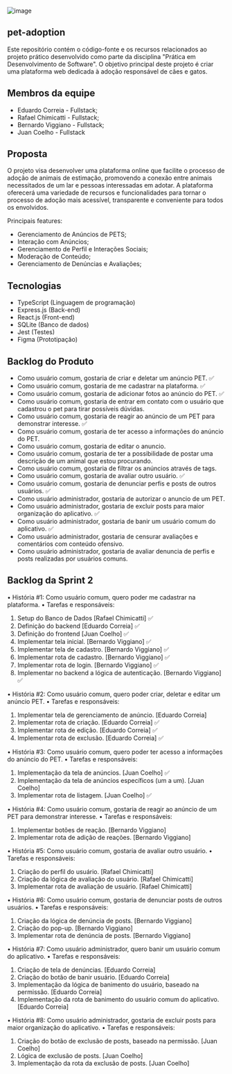 ![image](https://github.com/juancoelhoo/pet-adoption/assets/126487673/3e4e3e58-6939-4864-94af-6ab4acacccec)
## pet-adoption
Este repositório contém o código-fonte e os recursos relacionados ao projeto prático desenvolvido como parte da disciplina "Prática em Desenvolvimento de Software". O objetivo principal deste projeto é criar uma plataforma web dedicada à adoção responsável de cães e gatos.

## Membros da equipe
 - Eduardo Correia -   Fullstack;
 - Rafael Chimicatti - Fullstack;
 - Bernardo Viggiano - Fullstack;
 - Juan Coelho -       Fullstack

## Proposta

O projeto visa desenvolver uma plataforma online que facilite o processo de adoção de animais de estimação, promovendo a conexão entre animais necessitados de um lar e pessoas interessadas em adotar. A plataforma oferecerá uma variedade de recursos e funcionalidades para tornar o processo de adoção mais acessível, transparente e conveniente para todos os envolvidos.

Principais features:

 - Gerenciamento de Anúncios de PETS;
 - Interação com Anúncios;
 - Gerenciamento de Perfil e Interações Sociais;
 - Moderação de Conteúdo;
 - Gerenciamento de Denúncias e Avaliações;

## Tecnologias

- TypeScript (Linguagem de programação)
- Express.js (Back-end)
- React.js (Front-end)
- SQLite (Banco de dados)
- Jest (Testes)
- Figma (Prototipação)

## Backlog do Produto 
- Como usuário comum, gostaria de criar e deletar um anúncio PET. ✅
- Como usuário comum, gostaria de me cadastrar na plataforma.  ✅
- Como usuário comum, gostaria de adicionar fotos ao anúncio do PET. ✅
- Como usuário comum, gostaria de entrar em contato com o usuário que cadastrou o pet para tirar possíveis dúvidas.
- Como usuário comum, gostaria de reagir ao anúncio de um PET para demonstrar interesse. ✅
- Como usuário comum, gostaria de ter acesso a informações do anúncio do PET. 
- Como usuário comum, gostaria de editar o anuncio.
- Como usuário comum, gostaria de ter a possibilidade de postar uma descrição de um animal que estou procurando.
- Como usuário comum, gostaria de filtrar os anúncios através de tags. 
- Como usuário comum, gostaria de avaliar outro usuário.  ✅
- Como usuário comum, gostaria de denunciar perfis e posts de outros usuários.  ✅
- Como usuário administrador, gostaria de autorizar o anuncio de um PET.
- Como usuário administrador, gostaria de excluir posts para maior organização do aplicativo. ✅
- Como usuário administrador, gostaria de banir um usuário comum do aplicativo.  ✅
- Como usuário administrador, gostaria de censurar avaliações e comentários com conteúdo ofensivo.
- Como usuário administrador, gostaria de avaliar denuncia de perfis e posts realizadas por usuários comuns. 

## Backlog da Sprint 2

•	História #1: Como usuário comum, quero poder me cadastrar na plataforma.
•	Tarefas e responsáveis: 
   1. Setup do Banco de Dados [Rafael Chimicatti] ✅
   2. Definição do backend [Eduardo Correia] ✅
   3. Definição do frontend [Juan Coelho] ✅
   4.	Implementar tela inicial. [Bernardo Viggiano] ✅
   5.	Implementar tela de cadastro. [Bernardo Viggiano] ✅
   6.	Implementar rota de cadastro. [Bernardo Viggiano] ✅
   7.	Implementar rota de login. [Bernardo Viggiano] ✅
   8.	Implementar no backend a lógica de autenticação. [Bernardo Viggiano] ✅

•	História #2: Como usuário comum, quero poder criar, deletar e editar um anúncio PET.
•	Tarefas e responsáveis: 
   1.	Implementar tela de gerenciamento de anúncio. [Eduardo Correia]
   2.	Implementar rota de criação. [Eduardo Correia] ✅
   3.	Implementar rota de edição. [Eduardo Correia] ✅
   4.	Implementar rota de exclusão. [Eduardo Correia] ✅


•	História #3: Como usuário comum, quero poder ter acesso a informações do anúncio do PET.
•	Tarefas e responsáveis: 
   1.	Implementação da tela de anúncios. [Juan Coelho] ✅
   2.	Implementação da tela de anúncios específicos (um a um). [Juan Coelho]
   3.	Implementar rota de listagem. [Juan Coelho] ✅

•	História #4: Como usuário comum, gostaria de reagir ao anúncio de um PET para demonstrar interesse. 
•	Tarefas e responsáveis: 
   1.	Implementar botões de reação. [Bernardo Viggiano]
   2.	Implementar rota de adição de reações. [Bernardo Viggiano]

•	História #5: Como usuário comum, gostaria de avaliar outro usuário. 
•	Tarefas e responsáveis: 
   1.	Criação do perfil do usuário. [Rafael Chimicatti] 
   2.	Criação da lógica de avaliação do usuário. [Rafael Chimicatti] 
   3.	Implementar rota de avaliação de usuário. [Rafael Chimicatti] 

•	História #6: Como usuário comum, gostaria de denunciar posts de outros usuários. 
•	Tarefas e responsáveis: 
  1.	Criação da lógica de denúncia de posts. [Bernardo Viggiano]
  2.	Criação do pop-up. [Bernardo Viggiano]
  3.	Implementar rota de denúncia de posts. [Bernardo Viggiano]

•	História #7: Como usuário administrador, quero banir um usuário comum do aplicativo. 
•	Tarefas e responsáveis:
   1.	Criação de tela de denúncias. [Eduardo Correia]
   2.	Criação do botão de banir usuário. [Eduardo Correia]
   3.	Implementação da lógica de banimento do usuário, baseado na permissão. [Eduardo Correia]
   4.	Implementação da rota de banimento do usuário comum do aplicativo. [Eduardo Correia]

•	História #8: Como usuário administrador, gostaria de excluir posts para maior organização do aplicativo. 
•	Tarefas e responsáveis: 
   1.	Criação do botão de exclusão de posts, baseado na permissão. [Juan Coelho]
   2.	Lógica de exclusão de posts. [Juan Coelho]
   3.	Implementação da rota da exclusão de posts. [Juan Coelho]
